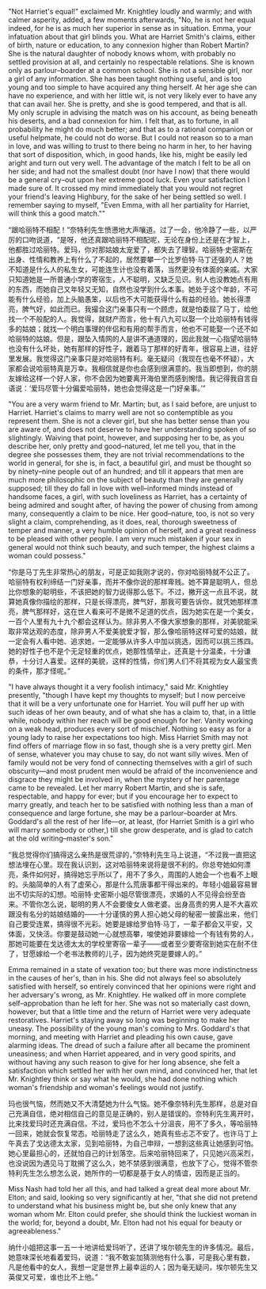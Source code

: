 "Not Harriet's equal!" exclaimed Mr. Knightley loudly and warmly; and with calmer asperity, added, a few moments afterwards, "No, he is not her equal indeed, for he is as much her superior in sense as in situation. Emma, your infatuation about that girl blinds you. What are Harriet Smith's claims, either of birth, nature or education, to any connexion higher than Robert Martin? She is the natural daughter of nobody knows whom, with probably no settled provision at all, and certainly no respectable relations. She is known only as parlour–boarder at a common school. She is not a sensible girl, nor a girl of any information. She has been taught nothing useful, and is too young and too simple to have acquired any thing herself. At her age she can have no experience, and with her little wit, is not very likely ever to have any that can avail her. She is pretty, and she is good tempered, and that is all. My only scruple in advising the match was on his account, as being beneath his deserts, and a bad connexion for him. I felt that, as to fortune, in all probability he might do much better; and that as to a rational companion or useful helpmate, he could not do worse. But I could not reason so to a man in love, and was willing to trust to there being no harm in her, to her having that sort of disposition, which, in good hands, like his, might be easily led aright and turn out very well. The advantage of the match I felt to be all on her side; and had not the smallest doubt (nor have I now) that there would be a general cry–out upon her extreme good luck. Even your satisfaction I made sure of. It crossed my mind immediately that you would not regret your friend's leaving Highbury, for the sake of her being settled so well. I remember saying to myself, "Even Emma, with all her partiality for Harriet, will think this a good match.""

“跟哈丽特不相配！”奈特利先生愤懑地大声嚷道。过了一会，他冷静了一些，以严厉的口吻说道，“是呀，他还真跟哈丽特不相配呢，无论在身份上还是在才智上，他都胜过哈丽特。爱玛，你对那姑娘太宠爱了，都失去了理智。哈丽特·史密斯在出身、性情和教养上有什么了不起的，居然要攀一个比罗伯特·马丁还强的人？她不知道是什么人的私生女，可能连生计也没有着落，当然更没有体面的亲戚。大家只知道她是一所普通小学的寄宿生，人不聪明，又缺乏见识。别人也没教她点有用的东西，而她自己又年轻又无知，自然也没学到什么本事。她处于这个年龄，不可能有什么经验，加上头脑愚笨，以后也不大可能获得什么有益的经验。她长得漂亮，脾气好，如此而已。我撮合这门亲事只有一个顾虑，就是怕委屈了马丁，给他找一个不般配的人。我觉得，就财产而言，他十有八九可以娶一个比哈丽特有钱得多的姑娘；就找一个明白事理的伴侣和有用的帮手而言，他也不可能娶一个还不如哈丽特的姑娘。但是，跟坠入情网的人是讲不通道理的，因此我就一心指望哈丽特也没有什么坏处，她有那样的好性子，跟着马丁那样的好青年，很容易上进，往好里发展。我觉得这门亲事只是对哈丽特有利。毫无疑问（我现在也毫不怀疑），大家都会说哈丽特真是万幸。我相信就是你也会感到很满意的。我当即想到，你的朋友嫁给这样一个好人家，你不会因为她要离开海伯里而感到惋惜。我记得我自言自语说：‘爱玛尽管十分偏爱哈丽特，她也会觉得这是一门好亲事。’”

"You are a very warm friend to Mr. Martin; but, as I said before, are unjust to Harriet. Harriet's claims to marry well are not so contemptible as you represent them. She is not a clever girl, but she has better sense than you are aware of, and does not deserve to have her understanding spoken of so slightingly. Waiving that point, however, and supposing her to be, as you describe her, only pretty and good–natured, let me tell you, that in the degree she possesses them, they are not trivial recommendations to the world in general, for she is, in fact, a beautiful girl, and must be thought so by ninety–nine people out of an hundred; and till it appears that men are much more philosophic on the subject of beauty than they are generally supposed; till they do fall in love with well–informed minds instead of handsome faces, a girl, with such loveliness as Harriet, has a certainty of being admired and sought after, of having the power of chusing from among many, consequently a claim to be nice. Her good–nature, too, is not so very slight a claim, comprehending, as it does, real, thorough sweetness of temper and manner, a very humble opinion of herself, and a great readiness to be pleased with other people. I am very much mistaken if your sex in general would not think such beauty, and such temper, the highest claims a woman could possess."

“你是马丁先生非常热心的朋友，可是正如我刚才说的，你对哈丽特就不公正了。哈丽特有权利缔结一门好亲事，而并不像你说的那样卑贱。她不算是聪明人，但总比你想象的聪明些，不该把她的智力说得那么低下。不过，撇开这一点且不说，就算她真像你描绘的那样，只是长得漂亮，脾气好，那我可要告诉你，就凭她那样漂亮，脾气那样好，这在世人看来可不是微不足道的优点，因为她实在是一个美女，一百个人里有九十九个都会这样认为。除非男人不像大家想象的那样，对美貌能采取非常达观的态度，除非男人不爱美貌爱才智，那么像哈丽特这样可爱的姑娘，就一定会有人看中她、追求她，一定能够从许多人中加以挑选，因而可以挑三拣四。她的好性子也不是个无足轻重的优点，她那性情举止，还真是十分温柔，十分谦恭，十分讨人喜爱。这样的美貌，这样的性情，你们男人们不将其视为女人最宝贵的条件，那才怪呢。”

"I have always thought it a very foolish intimacy," said Mr. Knightley presently, "though I have kept my thoughts to myself; but I now perceive that it will be a very unfortunate one for Harriet. You will puff her up with such ideas of her own beauty, and of what she has a claim to, that, in a little while, nobody within her reach will be good enough for her. Vanity working on a weak head, produces every sort of mischief. Nothing so easy as for a young lady to raise her expectations too high. Miss Harriet Smith may not find offers of marriage flow in so fast, though she is a very pretty girl. Men of sense, whatever you may chuse to say, do not want silly wives. Men of family would not be very fond of connecting themselves with a girl of such obscurity—and most prudent men would be afraid of the inconvenience and disgrace they might be involved in, when the mystery of her parentage came to be revealed. Let her marry Robert Martin, and she is safe, respectable, and happy for ever; but if you encourage her to expect to marry greatly, and teach her to be satisfied with nothing less than a man of consequence and large fortune, she may be a parlour–boarder at Mrs. Goddard's all the rest of her life—or, at least, (for Harriet Smith is a girl who will marry somebody or other,) till she grow desperate, and is glad to catch at the old writing–master's son."

“我总觉得你们搞得这么亲热是很荒谬的，”奈特利先生马上说道，“不过我一直把这想法埋在心里。现在我认识到，这对哈丽特来说将是很不利的。你总夸她如何漂亮，条件如何好，搞得她忘乎所以了，用不了多久，周围的人她会一个也看不上眼的。头脑简单的人有了虚荣心，那是什么荒唐事都干得出来的。年轻小姐最容易冒出不切实际的幻想。哈丽特·史密斯小姐尽管很漂亮，求婚的人不见得会纷至沓来。不管你怎么说，聪明的男人不会要傻女人做老婆。出身高贵的男人是不大喜欢跟没有名分的姑娘结婚的——十分谨慎的男人担心她父母的秘密一披露出来，他们自己要受连累，搞得很不光彩。她要是嫁给罗伯特·马丁，一辈子都会又平安，又体面，又快活。你要是鼓动她一心就想高攀，唆使她非要嫁给一个有钱有势的人，那她可能要在戈达德太太的学校里寄宿一辈子——或者至少要寄宿到她实在耐不住了，甘愿嫁给一个老书法教师的儿子，因为她终究是要嫁人的。”

Emma remained in a state of vexation too; but there was more indistinctness in the causes of her's, than in his. She did not always feel so absolutely satisfied with herself, so entirely convinced that her opinions were right and her adversary's wrong, as Mr. Knightley. He walked off in more complete self–approbation than he left for her. She was not so materially cast down, however, but that a little time and the return of Harriet were very adequate restoratives. Harriet's staying away so long was beginning to make her uneasy. The possibility of the young man's coming to Mrs. Goddard's that morning, and meeting with Harriet and pleading his own cause, gave alarming ideas. The dread of such a failure after all became the prominent uneasiness; and when Harriet appeared, and in very good spirits, and without having any such reason to give for her long absence, she felt a satisfaction which settled her with her own mind, and convinced her, that let Mr. Knightley think or say what he would, she had done nothing which woman's friendship and woman's feelings would not justify.

玛也很气恼，然而她又不大清楚她为什么气恼。她不像奈特利先生那样，总是对自己充满自信，绝对相信自己的意见是正确的，别人是错误的。奈特利先生离开时，比来找爱玛时还充满自信。不过，爱玛也不怎么十分沮丧，用不了多久，等哈丽特一回来，她就会恢复常态。哈丽特走了这么久，她真有些忐忑不安了。也许马丁上午真去了戈达德太太家，见到哈丽特，为自己申辩，一想到这些真让她感到可怕。她心里最担心的，还就怕自己的计划落空。后来哈丽特回来了，只见她兴高采烈，也没说因为遇见马丁耽搁了这么久，她不禁感到很满意，也放下了心，觉得不管奈特利先生怎么想怎么说，她所作的一切都是基于女人的情谊，因而是正当的。

Miss Nash had told her all this, and had talked a great deal more about Mr. Elton; and said, looking so very significantly at her, "that she did not pretend to understand what his business might be, but she only knew that any woman whom Mr. Elton could prefer, she should think the luckiest woman in the world; for, beyond a doubt, Mr. Elton had not his equal for beauty or agreeableness."
 
纳什小姐把这事一五一十地讲给爱玛听了，还讲了埃尔顿先生的许多情况。最后，她意味深长地看着爱玛，说道：“我不敢妄加猜测他有什么事，可是我心里有数，凡是他看中的女人，我想一定是世界上最幸运的人；因为毫无疑问，埃尔顿先生又英俊又可爱，谁也比不上他。”
